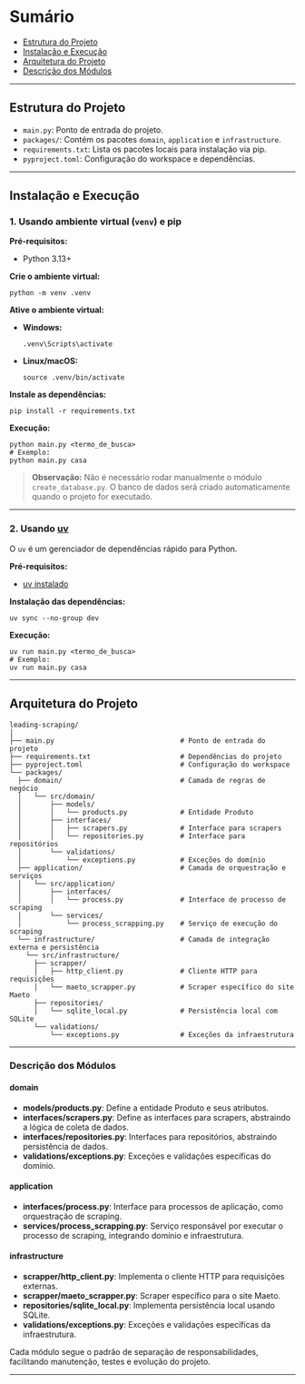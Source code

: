 
# Sumário

- [Estrutura do Projeto](#estrutura-do-projeto)
- [Instalação e Execução](#instalação-e-execução)
- [Arquitetura do Projeto](#arquitetura-do-projeto)
- [Descrição dos Módulos](#descrição-dos-módulos)

---

## Estrutura do Projeto

- `main.py`: Ponto de entrada do projeto.
- `packages/`: Contém os pacotes `domain`, `application` e `infrastructure`.
- `requirements.txt`: Lista os pacotes locais para instalação via pip.
- `pyproject.toml`: Configuração do workspace e dependências.

---

## Instalação e Execução

### 1. Usando ambiente virtual (`venv`) e pip

**Pré-requisitos:**  
- Python 3.13+

**Crie o ambiente virtual:**

```pwsh
python -m venv .venv
```

**Ative o ambiente virtual:**

- **Windows:**
  ```pwsh
  .venv\Scripts\activate
  ```
- **Linux/macOS:**
  ```pwsh
  source .venv/bin/activate
  ```

**Instale as dependências:**

```pwsh
pip install -r requirements.txt
```


**Execução:**

```pwsh
python main.py <termo_de_busca>
# Exemplo:
python main.py casa
```

> **Observação:** Não é necessário rodar manualmente o módulo `create_database.py`. O banco de dados será criado automaticamente quando o projeto for executado.

---

### 2. Usando [uv](https://github.com/astral-sh/uv)

O `uv` é um gerenciador de dependências rápido para Python.

**Pré-requisitos:**
- [uv instalado](https://github.com/astral-sh/uv#installation)

**Instalação das dependências:**

```pwsh
uv sync --no-group dev
```

**Execução:**

```pwsh
uv run main.py <termo_de_busca>
# Exemplo:
uv run main.py casa
```

---

## Arquitetura do Projeto

```
leading-scraping/
│
├── main.py                               # Ponto de entrada do projeto
├── requirements.txt                      # Dependências do projeto
├── pyproject.toml                        # Configuração do workspace
└── packages/
  ├── domain/                             # Camada de regras de negócio
  │   └── src/domain/
  │       ├── models/
  │       │   └── products.py             # Entidade Produto
  │       ├── interfaces/
  │       │   ├── scrapers.py             # Interface para scrapers
  │       │   └── repositories.py         # Interface para repositórios
  │       └── validations/
  │           └── exceptions.py           # Exceções do domínio
  ├── application/                        # Camada de orquestração e serviços
  │   └── src/application/
  │       ├── interfaces/
  │       │   └── process.py              # Interface de processo de scraping
  │       └── services/
  │           └── process_scrapping.py    # Serviço de execução do scraping
  └── infrastructure/                     # Camada de integração externa e persistência
    └── src/infrastructure/
      ├── scrapper/
      │   ├── http_client.py              # Cliente HTTP para requisições
      │   └── maeto_scrapper.py           # Scraper específico do site Maeto
      ├── repositories/
      │   └── sqlite_local.py             # Persistência local com SQLite
      └── validations/
          └── exceptions.py               # Exceções da infraestrutura
```

---

### Descrição dos Módulos

#### domain
- **models/products.py**: Define a entidade Produto e seus atributos.
- **interfaces/scrapers.py**: Define as interfaces para scrapers, abstraindo a lógica de coleta de dados.
- **interfaces/repositories.py**: Interfaces para repositórios, abstraindo persistência de dados.
- **validations/exceptions.py**: Exceções e validações específicas do domínio.

#### application
- **interfaces/process.py**: Interface para processos de aplicação, como orquestração de scraping.
- **services/process_scrapping.py**: Serviço responsável por executar o processo de scraping, integrando domínio e infraestrutura.

#### infrastructure
- **scrapper/http_client.py**: Implementa o cliente HTTP para requisições externas.
- **scrapper/maeto_scrapper.py**: Scraper específico para o site Maeto.
- **repositories/sqlite_local.py**: Implementa persistência local usando SQLite.
- **validations/exceptions.py**: Exceções e validações específicas da infraestrutura.

Cada módulo segue o padrão de separação de responsabilidades, facilitando manutenção, testes e evolução do projeto.

---
